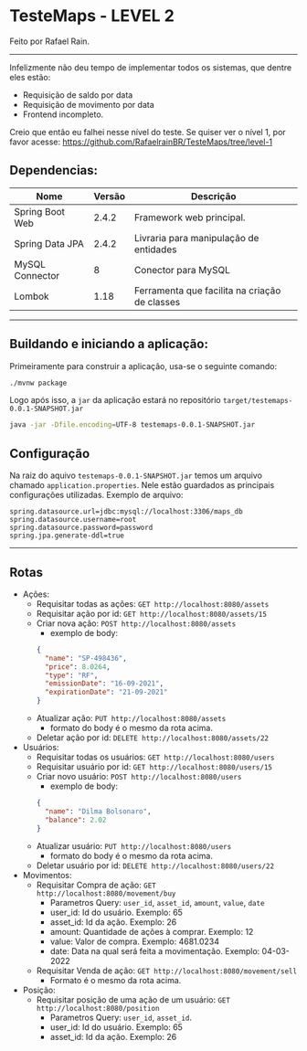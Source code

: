 # TesteMaps - LEVEL 2
Feito por Rafael Rain.
_____

Infelizmente não deu tempo de implementar todos os sistemas, que dentre eles estão:
- Requisição de saldo por data
- Requisição de movimento por data
- Frontend incompleto.

Creio que então eu falhei nesse nível do teste.
Se quiser ver o nível 1, por favor acesse: 
https://github.com/RafaelrainBR/TesteMaps/tree/level-1

## Dependencias: 
| Nome | Versão | Descrição |
| --- | --- | --- |
| Spring Boot Web | 2.4.2 | Framework web principal. |
| Spring Data JPA | 2.4.2 | Livraria para manipulação de entidades |
| MySQL Connector | 8 | Conector para MySQL |
| Lombok | 1.18 | Ferramenta que facilita na criação de classes |
_____


## Buildando e iniciando a aplicação:
Primeiramente para construir a aplicação, usa-se o seguinte comando:
```bash
./mvnw package
```

Logo após isso, a `jar` da aplicação estará no repositório `target/testemaps-0.0.1-SNAPSHOT.jar`
```bash
java -jar -Dfile.encoding=UTF-8 testemaps-0.0.1-SNAPSHOT.jar
```

## Configuração
Na raiz do aquivo `testemaps-0.0.1-SNAPSHOT.jar` temos um arquivo chamado `application.properties`. 
Nele estão guardados as principais configurações utilizadas.
Exemplo de arquivo:
```properties
spring.datasource.url=jdbc:mysql://localhost:3306/maps_db
spring.datasource.username=root
spring.datasource.password=password
spring.jpa.generate-ddl=true
```
_____

## Rotas
- Ações:
  - Requisitar todas as ações: `GET http://localhost:8080/assets`
  - Requisitar ação por id: `GET http://localhost:8080/assets/15`
  - Criar nova ação: `POST http://localhost:8080/assets`
    - exemplo de body:
    ```json
    {
      "name": "SP-498436",
      "price": 8.0264,
      "type": "RF",
      "emissionDate": "16-09-2021",
      "expirationDate": "21-09-2021"
    }
    ```
  - Atualizar ação: `PUT http://localhost:8080/assets`
    - formato do body é o mesmo da rota acima.
  - Deletar ação por id: `DELETE http://localhost:8080/assets/22`
- Usuários:
  - Requisitar todas os usuários: `GET http://localhost:8080/users`
  - Requisitar usuário por id: `GET http://localhost:8080/users/15`
  - Criar novo usuário: `POST http://localhost:8080/users`
    - exemplo de body:
    ```json
    {
      "name": "Dilma Bolsonaro",
      "balance": 2.02
    }
    ```
  - Atualizar usuário: `PUT http://localhost:8080/users`
    - formato do body é o mesmo da rota acima.
  - Deletar usuário por id: `DELETE http://localhost:8080/users/22`
- Movimentos:
  - Requisitar Compra de ação: `GET http://localhost:8080/movement/buy`
    - Parametros Query: `user_id`, `asset_id`, `amount`, `value`, `date`
    - user_id: Id do usuário. Exemplo: 65
    - asset_id: Id da ação. Exemplo: 26
    - amount: Quantidade de ações à comprar. Exemplo: 12
    - value: Valor de compra. Exemplo: 4681.0234
    - date: Data na qual será feita a movimentação. Exemplo: 04-03-2022
  - Requisitar Venda de ação: `GET http://localhost:8080/movement/sell`
    - Formato é o mesmo da rota acima.
- Posição:
  - Requisitar posição de uma ação de um usuário: `GET http://localhost:8080/position`
    - Parametros Query: `user_id`, `asset_id`.
    - user_id: Id do usuário. Exemplo: 65
    - asset_id: Id da ação. Exemplo: 26
